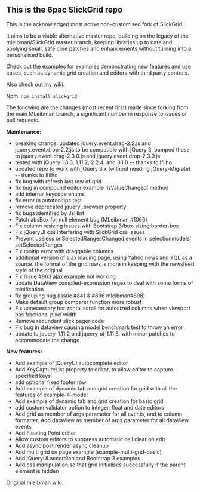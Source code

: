 ## This is the 6pac SlickGrid repo

This is the acknowledged most active non-customised fork of SlickGrid.

It aims to be a viable alternative master repo, building on the legacy of the mleibman/SlickGrid master branch, keeping libraries up to date and applying small, safe core patches and enhancements without turning into a personalised build.

Check out the [examples](https://github.com/6pac/SlickGrid/wiki/Examples) for examples demonstrating new features and use cases, such as dynamic grid creation and editors with third party controls.

Also check out my [wiki](https://github.com/6pac/SlickGrid/wiki).

Npm: ```npm install slickgrid```

The following are the changes (most recent first) made since forking from the main MLeibman branch, a significant number in response to issues or pull requests.

**Maintenance:**

* breaking change: updated jquery.event.drag-2.2.js and jquery.event.drop-2.2.js to be compatible with jQuery 3, bumped these to jquery.event.drag-2.3.0.js and jquery.event.drop-2.3.0.js
* tested with jQuery 1.8.3, 1.11.2, 2.2.4, and 3.1.0  -- thanks to lfilho
* updated repo to work with jQuery 3.x (without needing jQuery-Migrate) -- thanks to lfilho
* fix bug with refresh last row of grid
* fix bug in compound editor example 'isValueChanged' method
* add internal keycode enums
* fix error in autotooltips test
* remove deprecated jquery .browser property
* fix bugs identified by JsHint
* Patch absBox for null element bug (MLeibman #1066)
* Fix column resizing issues with Bootstrap 3/box-sizing:border-box
* Fix jQueryUI css interfering with SlickGrid css issues
* Prevent useless onSelectedRangesChanged events in selectionmodels' setSelectedRanges
* Fix tooltip error with draggable columns 
* additional version of ajax loading page, using Yahoo news and YQL as a source. the format of the grid rows is more in keeping with the newsfeed style of the original
* Fix Issue #963 ajax example not working
* update DataView compiled-expression regex to deal with some forms of minification
* fix grouping bug (issue #841 & #896 mleibman#898)
* Make default group comparer function more robust
* Fix unnecessary horizontal scroll for autosized columns when viewport has fractional pixel width
* Remove redundant slick pager code
* Fix bug in dataview causing model benchmark test to throw an error
* update to jquery-1.11.2 and jquery-ui-1.11.3, with minor patches to accommodate the change

**New features:**

* Add example of jQueryUI autocomplete editor
* Add KeyCaptureList property to editor, to allow editor to capture specified keys
* add optional fixed footer row
* Add example of dynamic tab and grid creation for grid with all the features of example-4-model
* Add example of dynamic tab and grid creation for basic grid 
* add custom validator option to integer, float and date editors
* Add grid as member of args parameter for all events, and to column formatter. Add dataView as member of args parameter for all dataView events
* Add Floating Point editor
* Allow custom editors to suppress automatic cell clear on edit
* Add async post render async cleanup
* Add multi grid on page example (example-multi-grid-basic)
* Add jQueryUI accordion and Bootstrap 3 examples
* Add css manipulation so that grid initialises successfully if the parent element is hidden

Original mleibman [wiki](https://github.com/mleibman/SlickGrid/wiki).
